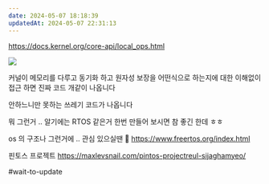 ```yaml
---
date: 2024-05-07 18:18:39
updatedAt: 2024-05-07 22:31:13
---
```

https://docs.kernel.org/core-api/local_ops.html

![](Pasted%20image%2020240507181902.png)

커널이 메모리를 다루고 동기화 하고 원자성 보장을 어떤식으로 하는지에 대한 이해없이 접근 하면 진짜 코드 개같이 나옵니다

안하느니만 못하는 쓰레기 코드가 나옵니다

뭐 그런거 .. 알기에는 RTOS 같은거 한번 만들어 보시면  참 좋긴 한데 ㅎㅎ

os 의 구조나 그런거에 .. 관심 있으실땐

https://www.freertos.org/index.html


핀토스 프로젝트
https://maxlevsnail.com/pintos-projectreul-sijaghamyeo/


#wait-to-update 